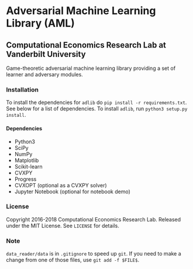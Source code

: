 # Adversarial Machine Learning Library (AML)
## Computational Economics Research Lab at Vanderbilt University

Game-theoretic adversarial machine learning library providing a set of learner and adversary modules.

### Installation
To install the dependencies for `adlib` do `pip install -r requirements.txt`. See below for a list of dependencies.
To install `adlib`, run `python3 setup.py install`.

#### Dependencies
* Python3 
* SciPy
* NumPy
* Matplotlib
* Scikit-learn
* CVXPY
* Progress
* CVXOPT (optional as a CVXPY solver)
* Jupyter Notebook (optional for notebook demo)

### License
Copyright 2016-2018 Computational Economics Research Lab. Released under the MIT License. See `LICENSE` for details.

### Note
`data_reader/data` is in `.gitignore` to speed up `git`. If you need to make a change from one of those
files, use `git add -f $FILE$`.
